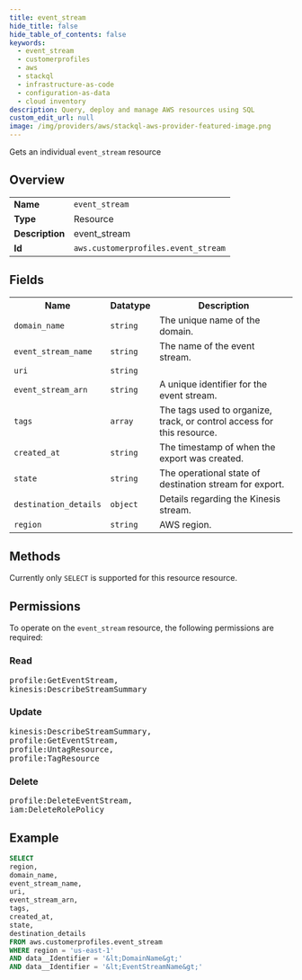 ```yaml
---
title: event_stream
hide_title: false
hide_table_of_contents: false
keywords:
  - event_stream
  - customerprofiles
  - aws
  - stackql
  - infrastructure-as-code
  - configuration-as-data
  - cloud inventory
description: Query, deploy and manage AWS resources using SQL
custom_edit_url: null
image: /img/providers/aws/stackql-aws-provider-featured-image.png
---
```

Gets an individual <code>event_stream</code> resource

## Overview
<table><tbody>
<tr><td><b>Name</b></td><td><code>event_stream</code></td></tr>
<tr><td><b>Type</b></td><td>Resource</td></tr>
<tr><td><b>Description</b></td><td>event_stream</td></tr>
<tr><td><b>Id</b></td><td><code>aws.customerprofiles.event_stream</code></td></tr>
</tbody></table>

## Fields
<table><tbody>
<tr><th>Name</th><th>Datatype</th><th>Description</th></tr>
<tr><td><code>domain_name</code></td><td><code>string</code></td><td>The unique name of the domain.</td></tr>
<tr><td><code>event_stream_name</code></td><td><code>string</code></td><td>The name of the event stream.</td></tr>
<tr><td><code>uri</code></td><td><code>string</code></td><td></td></tr>
<tr><td><code>event_stream_arn</code></td><td><code>string</code></td><td>A unique identifier for the event stream.</td></tr>
<tr><td><code>tags</code></td><td><code>array</code></td><td>The tags used to organize, track, or control access for this resource.</td></tr>
<tr><td><code>created_at</code></td><td><code>string</code></td><td>The timestamp of when the export was created.</td></tr>
<tr><td><code>state</code></td><td><code>string</code></td><td>The operational state of destination stream for export.</td></tr>
<tr><td><code>destination_details</code></td><td><code>object</code></td><td>Details regarding the Kinesis stream.</td></tr>
<tr><td><code>region</code></td><td><code>string</code></td><td>AWS region.</td></tr>

</tbody></table>

## Methods
Currently only <code>SELECT</code> is supported for this resource resource.

## Permissions

To operate on the <code>event_stream</code> resource, the following permissions are required:

### Read
<pre>
profile:GetEventStream,
kinesis:DescribeStreamSummary</pre>

### Update
<pre>
kinesis:DescribeStreamSummary,
profile:GetEventStream,
profile:UntagResource,
profile:TagResource</pre>

### Delete
<pre>
profile:DeleteEventStream,
iam:DeleteRolePolicy</pre>


## Example
```sql
SELECT
region,
domain_name,
event_stream_name,
uri,
event_stream_arn,
tags,
created_at,
state,
destination_details
FROM aws.customerprofiles.event_stream
WHERE region = 'us-east-1'
AND data__Identifier = '&lt;DomainName&gt;'
AND data__Identifier = '&lt;EventStreamName&gt;'
```
